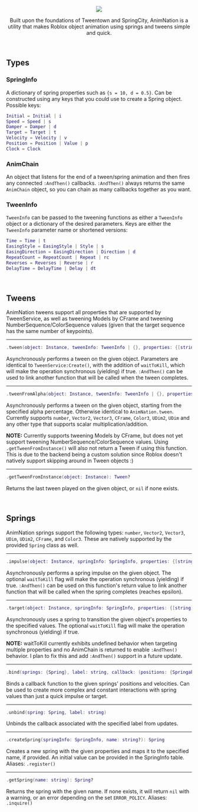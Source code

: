 <div align="center">
<img src="https://user-images.githubusercontent.com/67706277/205463774-5c513218-9ca9-4b36-8d1d-1c1ac75f4c5a.png" />

Built upon the foundations of Tweentown and SpringCity, AnimNation is a utility that makes Roblox object animation using springs and tweens simple and quick.
</div>

<br/>

## Types
### SpringInfo
A dictionary of spring properties such as `{s = 10, d = 0.5}`. Can be constructed using any keys that you could use to create a Spring object. Possible keys:
```lua
Initial = Initial | i
Speed = Speed | s
Damper = Damper | d
Target = Target | t
Velocity = Velocity | v
Position = Position | Value | p
Clock = Clock
```

### AnimChain
An object that listens for the end of a tween/spring animation and then fires any connected `:AndThen()` callbacks. `:AndThen()` always returns the same `AnimChain` object, so you can chain as many callbacks together as you want.

### TweenInfo
`TweenInfo` can be passed to the tweening functions as either a `TweenInfo` object or a dictionary of the desired parameters. Keys are either the `TweenInfo` parameter name or shortened versions:
```lua
Time = Time | t
EasingStyle = EasingStyle | Style | s
EasingDirection = EasingDirection | Direction | d
RepeatCount = RepeatCount | Repeat | rc
Reverses = Reverses | Reverse | r
DelayTime = DelayTime | Delay | dt
```

<br/>

## Tweens
AnimNation tweens support all properties that are supported by TweenService, as well as tweening Models by CFrame and tweening NumberSequence/ColorSequence values	(given that the target sequence has the same number of keypoints).

---

```lua
.tween(object: Instance, tweenInfo: TweenInfo | {}, properties: {[string]: any}, waitToKill: boolean?): AnimChain
```
Asynchronously performs a tween on the given object. Parameters are identical to `TweenService:Create()`, with the addition of `waitToKill`, which will make	the operation synchronous (yielding) if true. `:AndThen()` can be used to link another function that will be called when the tween completes.

---

```lua
.tweenFromAlpha(object: Instance, tweenInfo: TweenInfo | {}, properties: {[string]: any}, alpha: number, waitToKill: boolean?): AnimChain
```
Asynchronously performs a tween on the given object, starting from the specified alpha percentage. Otherwise identical to `AnimNation.tween`. Currently supports `number`, `Vector2`, `Vector3`, `CFrame`, `Color3`, `UDim2`, `UDim` and any other type that supports scalar multiplication/addition.

**NOTE:** Currently supports tweening Models by CFrame, but does not yet support tweening NumberSequence/ColorSequence values. Using `.getTweenFromInstance()` will also not return a Tween if using this function. This is due to the backend being a custom solution since Roblox doesn't natively support skipping around in Tween objects :)

---

```lua
.getTweenFromInstance(object: Instance): Tween?
```
Returns the last tween played on the given object, or `nil` if none exists.

<br/>

## Springs
AnimNation springs support the following types: `number`, `Vector2`, `Vector3`, `UDim`, `UDim2`, `CFrame`, and `Color3`. These are natively supported by the provided `Spring` class as well.

---

```lua
.impulse(object: Instance, springInfo: SpringInfo, properties: {[string]: any}, waitToKill: boolean?): AnimChain
```
Asynchronously performs a spring impulse on the given object. The optional `waitToKill` flag will make the operation synchronous (yielding) if true. `:AndThen()` can be used on this function's return value to link another function that will be called when the spring completes (reaches epsilon).

---

```lua
.target(object: Instance, springInfo: SpringInfo, properties: {[string]: any}, waitToKill: boolean?)
```
Asynchronously uses a spring to transition the given object's properties to the specified values. The optional `waitToKill` flag will make the operation synchronous (yielding) if true.

**NOTE:** waitToKill currently exhibits undefined behavior when targeting multiple properties and no AnimChain is returned to enable `:AndThen()` behavior. I plan to fix this and add `:AndThen()` support in a future update.

---

```lua
.bind(springs: {Spring}, label: string, callback: (positions: {Springable}, velocities: {Springable}) -> ())
```
Binds a callback function to the given springs' positions and velocities. Can be used to create more complex and constant interactions with spring values than just a quick impulse or target.

---

```lua
.unbind(spring: Spring, label: string)
```
Unbinds the callback associated with the specified label from updates.

---

```lua
.createSpring(springInfo: SpringInfo, name: string?): Spring
```
Creates a new spring with the given properties and maps it to the specified name, if provided. An initial value can be provided in the SpringInfo table. Aliases: `.register()`

---

```lua
.getSpring(name: string): Spring?
```
Returns the spring with the given name. If none exists, it will return `nil` with a warning, or an error depending on the set `ERROR_POLICY`. Aliases: `.inquire()`
